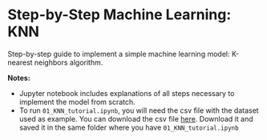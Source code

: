 # Step-by-Step Machine Learning: KNN

Step-by-step guide to implement a simple machine learning model: K-nearest neighbors algorithm.

**Notes:** 
- Jupyter notebook includes explanations of all steps necessary to implement the model from scratch.
- To run `01_KNN_tutorial.ipynb`, you will need the csv file with the dataset used as example. You can download the csv file [here](https://www.dropbox.com/s/ho01tzvnm0iwynh/LoanStats3a.csv?dl=1). Download it and saved it in the same folder where you have `01_KNN_tutorial.ipynb`
